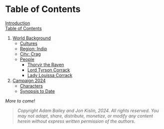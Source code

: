 # Table of Contents

[Introduction](ashenstone_lorebook.md)  
[Table of Contents](SUMMARY.md)

1. [World Background](./1-0-world_background.md)
    - [Cultures](./1-1-world_cultures.md)
    - [Region: Indip](./1-2-region_indip.md)
    - [City: Crag](./1-3-city_crag.md)
    - [People](./1-4-0-People_master.md)
        - [Thorvir the Raven](./1-4-1-Thorvir_the_Raven.md)
        - [Lord Tyrson Corrack](./1-4-2-Lord_Corrack.md)
        - [Lady Louissa Corrack](./1-4-3-Lady_Corrack.md)
2. [Campaign 2024](./2-0-campaign_2024.md)
    - [Characters](./2-1-characters.md)
    - [Synopsis to Date](./2-2-synopsis.md)

_More to come!_

> _Copyright Adam Bailey and Jon Kislin, 2024._
> _All rights reserved. You may not adapt, share, distribute, monetize, or modify any content herein without express written permission of the authors._
